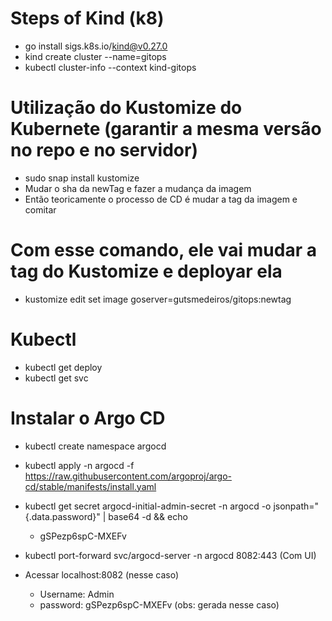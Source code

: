 # Steps of Kind (k8)

- go install sigs.k8s.io/kind@v0.27.0
- kind create cluster --name=gitops
- kubectl cluster-info --context kind-gitops

# Utilização do Kustomize do Kubernete (garantir a mesma versão no repo e no servidor)
- sudo snap install kustomize
- Mudar o sha da newTag e fazer a mudança da imagem
- Então teoricamente o processo de CD é mudar a tag da imagem e comitar

# Com esse comando, ele vai mudar a tag do Kustomize e deployar ela
- kustomize edit set image goserver=gutsmedeiros/gitops:newtag

# Kubectl
- kubectl get deploy
- kubectl get svc

# Instalar o Argo CD
- kubectl create namespace argocd
- kubectl apply -n argocd -f https://raw.githubusercontent.com/argoproj/argo-cd/stable/manifests/install.yaml


- kubectl get secret argocd-initial-admin-secret -n argocd -o jsonpath="{.data.password}" | base64 -d && echo
    - gSPezp6spC-MXEFv
- kubectl port-forward svc/argocd-server -n argocd 8082:443 (Com UI)

- Acessar localhost:8082 (nesse caso)
    - Username: Admin
    - password: gSPezp6spC-MXEFv (obs: gerada nesse caso)